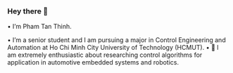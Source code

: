 ### Hey there 👋

<!--
**ptt2908/ptt2908** is a ✨ _special_ ✨ repository because its `README.md` (this file) appears on your GitHub profile.

Here are some ideas to get you started:

- 🔭 I’m currently working on ...
- 🌱 I’m currently learning ...
- 👯 I’m looking to collaborate on ...
- 🤔 I’m looking for help with ...
- 💬 Ask me about ...
- 📫 How to reach me: ...
- 😄 Pronouns: ...
- ⚡ Fun fact: ...
-->• I’m Pham Tan Thinh.
•	I’m a senior student and I am pursuing a major in Control Engineering and Automation at Ho Chi Minh City University of Technology (HCMUT).
•	🔭 I am extremely enthusiastic about researching control algorithms for application in automotive embedded systems and robotics.

